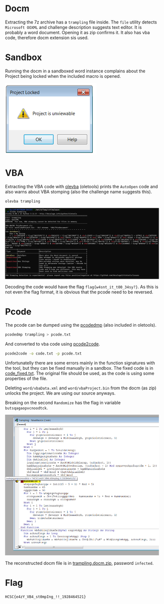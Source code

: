 # Docm

Extracting the 7z archive has a `trampling` file inside. The `file` utility detects `Microsoft OOXML` and challenge description suggests text editor. It is probably a word document. Opening it as zip confirms it. It also has vba code, therefore docm extension sis used.

# Sandbox

Running the docm in a sandboxed word instance complains about the Project being locked when the included macro is opened.

![](screenshots/2.png)

# VBA

Extracting the VBA code with [olevba](https://github.com/decalage2/oletools/wiki/olevba) (oletools) prints the `AutoOpen` code and also warns about VBA stomping (also the challenge name suggests this).

```bash
olevba trampling
```

![](screenshots/1.png)

Decoding the code would have the flag `flag{w4snt_it_t00_34sy?}`. As this is not even the flag format, it is obvious that the pcode need to be reversed.

# Pcode

The pcode can be dumped using the [pcodedmp](https://pypi.org/project/pcodedmp/) (also included in oletools).

```bash
pcodedmp trampling > pcode.txt
```

And converted to vba code using [pcode2code](https://pypi.org/project/pcode2code/).

```bash
pcode2code -o code.txt -p pcode.txt
```

Unfortunatelly there are some errors mainly in the function signatures with the tool, but they can be fixed manually in a sandbox. The fixed code is in [code_fixed.txt](workdir/code_fixed.txt). The original file should be used, as the code is using some properties of the file.

Deleting `word/vbaData.xml` and `word/vbaProject.bin` from the docm (as zip) unlocks the project. We are using our source anyways.

Breaking on the second `Randomize` has the flag in variable `butsqagaopvcnoodtck`.

![](screenshots/3.png)

The reconstructed docm file is in [trampling.docm.zip](workdir/trampling.docm.zip), password `infected`.

# Flag
`HCSC{e4zY_VB4_st0mpIng_!!_1928464521}`